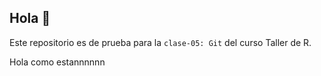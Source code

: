 ## Hola 👋

Este repositorio es de prueba para la `clase-05: Git` del curso Taller de R.


Hola como estannnnnn



